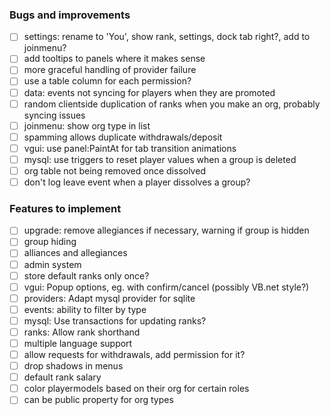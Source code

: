 ### Bugs and improvements
- [ ] settings: rename to 'You', show rank, settings, dock tab right?, add to joinmenu?
- [ ] add tooltips to panels where it makes sense
- [ ] more graceful handling of provider failure
- [ ] use a table column for each permission?
- [ ] data: events not syncing for players when they are promoted
- [ ] random clientside duplication of ranks when you make an org, probably syncing issues
- [ ] joinmenu: show org type in list
- [ ] spamming allows duplicate withdrawals/deposit
- [ ] vgui: use panel:PaintAt for tab transition animations
- [ ] mysql: use triggers to reset player values when a group is deleted
- [ ] org table not being removed once dissolved
- [ ] don't log leave event when a player dissolves a group?

### Features to implement
- [ ] upgrade: remove allegiances if necessary, warning if group is hidden
- [ ] group hiding
- [ ] alliances and allegiances
- [ ] admin system
- [ ] store default ranks only once?
- [ ] vgui: Popup options, eg. with confirm/cancel (possibly VB.net style?)
- [ ] providers: Adapt mysql provider for sqlite
- [ ] events: ability to filter by type
- [ ] mysql: Use transactions for updating ranks?
- [ ] ranks: Allow rank shorthand
- [ ] multiple language support
- [ ] allow requests for withdrawals, add permission for it?
- [ ] drop shadows in menus
- [ ] default rank salary
- [ ] color playermodels based on their org for certain roles
- [ ] can be public property for org types
